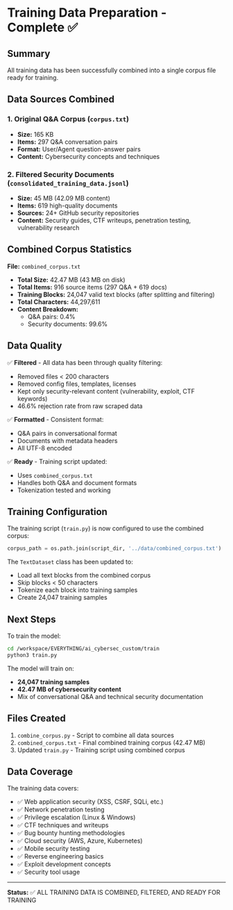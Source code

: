 # Training Data Preparation - Complete ✅

## Summary

All training data has been successfully combined into a single corpus file ready for training.

## Data Sources Combined

### 1. Original Q&A Corpus (`corpus.txt`)
- **Size:** 165 KB
- **Items:** 297 Q&A conversation pairs
- **Format:** User/Agent question-answer pairs
- **Content:** Cybersecurity concepts and techniques

### 2. Filtered Security Documents (`consolidated_training_data.jsonl`)
- **Size:** 45 MB (42.09 MB content)
- **Items:** 619 high-quality documents
- **Sources:** 24+ GitHub security repositories
- **Content:** Security guides, CTF writeups, penetration testing, vulnerability research

## Combined Corpus Statistics

**File:** `combined_corpus.txt`
- **Total Size:** 42.47 MB (43 MB on disk)
- **Total Items:** 916 source items (297 Q&A + 619 docs)
- **Training Blocks:** 24,047 valid text blocks (after splitting and filtering)
- **Total Characters:** 44,297,611
- **Content Breakdown:**
  - Q&A pairs: 0.4%
  - Security documents: 99.6%

## Data Quality

✅ **Filtered** - All data has been through quality filtering:
- Removed files < 200 characters
- Removed config files, templates, licenses
- Kept only security-relevant content (vulnerability, exploit, CTF keywords)
- 46.6% rejection rate from raw scraped data

✅ **Formatted** - Consistent format:
- Q&A pairs in conversational format
- Documents with metadata headers
- All UTF-8 encoded

✅ **Ready** - Training script updated:
- Uses `combined_corpus.txt`
- Handles both Q&A and document formats
- Tokenization tested and working

## Training Configuration

The training script (`train.py`) is now configured to use the combined corpus:

```python
corpus_path = os.path.join(script_dir, '../data/combined_corpus.txt')
```

The `TextDataset` class has been updated to:
- Load all text blocks from the combined corpus
- Skip blocks < 50 characters
- Tokenize each block into training samples
- Create 24,047 training samples

## Next Steps

To train the model:

```bash
cd /workspace/EVERYTHING/ai_cybersec_custom/train
python3 train.py
```

The model will train on:
- **24,047 training samples**
- **42.47 MB of cybersecurity content**
- Mix of conversational Q&A and technical security documentation

## Files Created

1. `combine_corpus.py` - Script to combine all data sources
2. `combined_corpus.txt` - Final combined training corpus (42.47 MB)
3. Updated `train.py` - Training script using combined corpus

## Data Coverage

The training data covers:
- ✅ Web application security (XSS, CSRF, SQLi, etc.)
- ✅ Network penetration testing
- ✅ Privilege escalation (Linux & Windows)
- ✅ CTF techniques and writeups
- ✅ Bug bounty hunting methodologies
- ✅ Cloud security (AWS, Azure, Kubernetes)
- ✅ Mobile security testing
- ✅ Reverse engineering basics
- ✅ Exploit development concepts
- ✅ Security tool usage

---

**Status:** ✅ ALL TRAINING DATA IS COMBINED, FILTERED, AND READY FOR TRAINING
